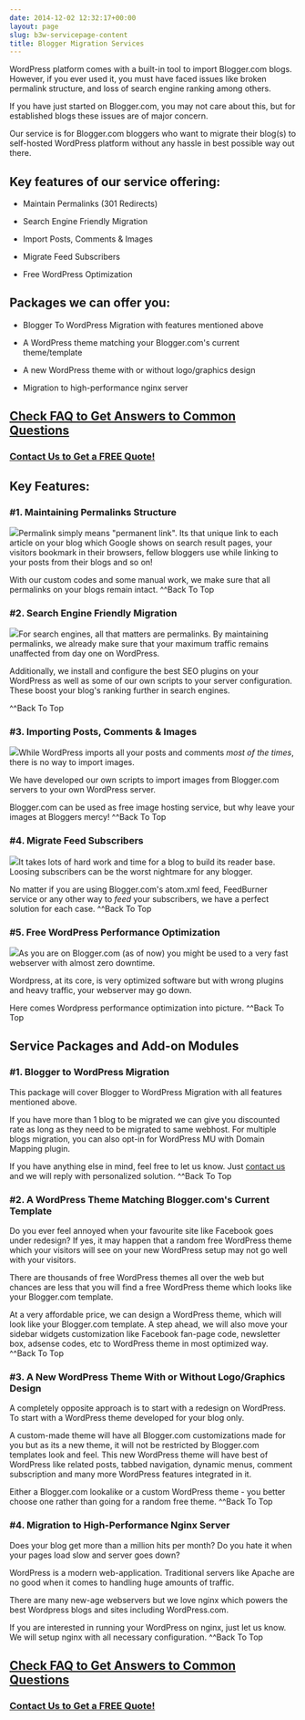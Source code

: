 ```yaml
---
date: 2014-12-02 12:32:17+00:00
layout: page
slug: b3w-servicepage-content
title: Blogger Migration Services
---
```


WordPress platform comes with a built-in tool to import Blogger.com blogs. However, if you ever used it, you must have faced issues like broken permalink structure, and loss of search engine ranking among others.

If you have just started on Blogger.com, you may not care about this, but for established blogs these issues are of major concern.

Our service is for Blogger.com bloggers who want to migrate their blog(s) to self-hosted WordPress platform without any hassle in best possible way out there.



## Key features of our service offering:





	
  * Maintain Permalinks (301 Redirects)

	
  * Search Engine Friendly Migration

	
  * Import Posts, Comments & Images

	
  * Migrate Feed Subscribers

	
  * Free WordPress Optimization





## Packages we can offer you:





	
  * Blogger To WordPress Migration with features mentioned above

	
  * A WordPress theme matching your Blogger.com's current theme/template

	
  * A new WordPress theme with or without logo/graphics design

	
  * Migration to high-performance nginx server




## [Check FAQ to Get Answers to Common Questions](https://rtcamp.com/blogger-to-wordpress/faq/)




### [Contact Us to Get a FREE Quote!](https://rtcamp.com/contact/)




## Key Features:





### #1. Maintaining Permalinks Structure


![](https://rtcamp.com/wp-content/uploads/2010/03/maintain-permalink-150x150.jpg)Permalink simply means "permanent link". Its that unique link to each article on your blog which Google shows on search result pages, your visitors bookmark in their browsers, fellow bloggers use while linking to your posts from their blogs and so on!

With our custom codes and some manual work, we make sure that all permalinks on your blogs remain intact.
^^Back To Top



### #2. Search Engine Friendly Migration


![](https://rtcamp.com/wp-content/uploads/2010/03/search-engine-friendly-150x150.jpg)For search engines, all that matters are permalinks. By maintaining permalinks, we already make sure that your maximum traffic remains unaffected from day one on WordPress.

Additionally, we install and configure the best SEO plugins on your WordPress as well as some of our own scripts to your server configuration. These boost your blog's ranking further in search engines.

^^Back To Top


### #3. Importing Posts, Comments & Images


![](https://rtcamp.com/wp-content/uploads/2010/03/data-transfer-150x150.jpg)While WordPress imports all your posts and comments _most of the times_, there is no way to import images.

We have developed our own scripts to import images from Blogger.com servers to your own WordPress server.

Blogger.com can be used as free image hosting service, but why leave your images at Bloggers mercy!
^^Back To Top


### #4. Migrate Feed Subscribers


![](https://rtcamp.com/wp-content/uploads/2010/03/feed-subscribers-150x150.jpg)It takes lots of hard work and time for a blog to build its reader base. Loosing subscribers can be the worst nightmare for any blogger.

No matter if you are using Blogger.com's atom.xml feed, FeedBurner service or any other way to _feed_ your subscribers, we have a perfect solution for each case.
^^Back To Top


### #5. Free WordPress Performance Optimization


![](https://rtcamp.com/wp-content/uploads/2010/03/wordpress-performance-150x150.jpg)As you are on Blogger.com (as of now) you might be used to a very fast webserver with almost zero downtime.

Wordpress, at its core, is very optimized software but with wrong plugins and heavy traffic, your webserver may go down.

Here comes Wordpress performance optimization into picture.
^^Back To Top


## Service Packages and Add-on Modules





### #1. Blogger to WordPress Migration


This package will cover Blogger to WordPress Migration with all features mentioned above.

If you have more than 1 blog to be migrated we can give you discounted rate as long as they need to be migrated to same webhost. For multiple blogs migration, you can also opt-in for WordPress MU with Domain Mapping plugin.

If you have anything else in mind, feel free to let us know. Just [contact us](https://rtcamp.com/contact/) and we will reply with personalized solution.
^^Back To Top


### #2. A WordPress Theme Matching Blogger.com's Current Template


Do you ever feel annoyed when your favourite site like Facebook goes under redesign? If yes, it may happen that a random free WordPress theme which your visitors will see on your new WordPress setup may not go well with your visitors.

There are thousands of free WordPress themes all over the web but chances are less that you will find a free WordPress theme which looks like your Blogger.com template.

At a very affordable price, we can design a WordPress theme, which will look like your Blogger.com template. A step ahead, we will also move your sidebar widgets customization like Facebook fan-page code, newsletter box, adsense codes, etc to WordPress theme in most optimized way.
^^Back To Top


### #3. A New WordPress Theme With or Without Logo/Graphics Design


A completely opposite approach is to start with a redesign on WordPress. To start with a WordPress theme developed for your blog only.

A custom-made theme will have all Blogger.com customizations made for you but as its a new theme, it will not be restricted by Blogger.com templates look and feel. This new WordPress theme will have best of WordPress like related posts, tabbed navigation, dynamic menus, comment subscription and many more WordPress features integrated in it.

Either a Blogger.com lookalike or a custom WordPress theme - you better choose one rather than going for a random free theme.
^^Back To Top


### #4. Migration to High-Performance Nginx Server


Does your blog get more than a million hits per month? Do you hate it when your pages load slow and server goes down?

WordPress is a modern web-application. Traditional servers like Apache are no good when it comes to handling huge amounts of traffic.

There are many new-age webservers but we love nginx which powers the best Wordpress blogs and sites including WordPress.com.

If you are interested in running your WordPress on nginx, just let us know. We will setup nginx with all necessary configuration.
^^Back To Top


## [Check FAQ to Get Answers to Common Questions](https://rtcamp.com/blogger-to-wordpress/faq/)




### [Contact Us to Get a FREE Quote!](https://rtcamp.com/contact/)
